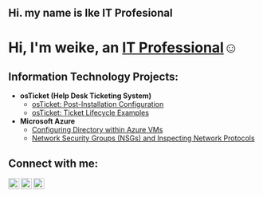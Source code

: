 ## Hi. my name is Ike IT Profesional
<h1>Hi, I'm weike, an <a href="https://linkedin.com/in/weike">IT Professional</a>☺</h1>

<h2> Information Technology Projects:</h2>

- <b>osTicket (Help Desk Ticketing System)</b>
  - [osTicket: Post-Installation Configuration](https://github.com/osakwekiki/post-install-config)
  - [osTicket: Ticket Lifecycle Examples](https://github.com/osakwekiki/ticket-lifecycle)
- <b>Microsoft Azure</b>
  - [Configuring Directory within Azure VMs](https://github.com/osakwekiki/configure-ad)
  - [Network Security Groups (NSGs) and Inspecting Network Protocols](https://github.com/osakwekiki/azure-network-protocols)

<h2>Connect with me:</h2>

[<img align="left" alt="weike | Twitter" width="22px" src="https://cdn.jsdelivr.net/npm/simple-icons@v3/icons/twitter.svg" />][twitter]
[<img align="left" alt="weike| LinkedIn" width="22px" src="https://cdn.jsdelivr.net/npm/simple-icons@v3/icons/linkedin.svg" />][linkedin]
[<img align="left" alt="weike | Instagram" width="22px" src="https://cdn.jsdelivr.net/npm/simple-icons@v3/icons/instagram.svg" />][instagram]

[twitter]: https://twitter.osakwekiki
[instagram]: https://www.instagram.com/osakwekiki
[linkedin]: https://linkedin.com/in/weike
